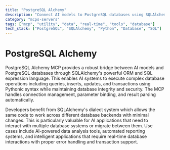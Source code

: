 ```yaml
---
title: "PostgreSQL Alchemy"
description: "Connect AI models to PostgreSQL databases using SQLAlchemy for flexible SQL querying and data manipulation across different SQL dialects."
category: "mcps-servers"
tags: ["mcp", "utility", "data", "real-time", "tools", "database"]
tech_stack: ["PostgreSQL", "SQLAlchemy", "Python", "Database", "SQL"]
---
```


# PostgreSQL Alchemy

PostgreSQL Alchemy MCP provides a robust bridge between AI models and PostgreSQL databases through SQLAlchemy's powerful ORM and SQL expression language. This enables AI systems to execute complex database operations including queries, inserts, updates, and transactions using Pythonic syntax while maintaining database integrity and security. The MCP handles connection management, parameter binding, and result parsing automatically.

Developers benefit from SQLAlchemy's dialect system which allows the same code to work across different database backends with minimal changes. This is particularly valuable for AI applications that need to interact with multiple database systems or migrate between them. Use cases include AI-powered data analysis tools, automated reporting systems, and intelligent applications that require real-time database interactions with proper error handling and transaction support.
